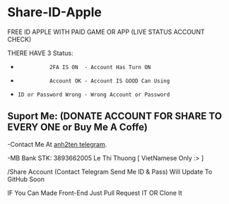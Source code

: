 # Share-ID-Apple
FREE ID APPLE WITH PAID GAME OR APP (LIVE STATUS ACCOUNT CHECK)



THERE HAVE 3 Status:
-               2FA IS ON  - Account Has Turn ON
-               Account OK - Account IS GOOD Can Using
-     ID or Password Wrong - Wrong Account or Password

## Suport Me: (DONATE ACCOUNT FOR SHARE TO EVERY ONE or Buy Me A Coffe)

-Contact Me At [anh2ten telegram](https://t.me/Anh2Ten).

-MB Bank STK: 3893662005 Le Thi Thuong [ VietNamese Only :> ]

/Share Account (Contact Telegram Send Me ID & Pass) Will Update To GitHub Soon

IF You Can Made Front-End Just Pull Request IT OR Clone It
